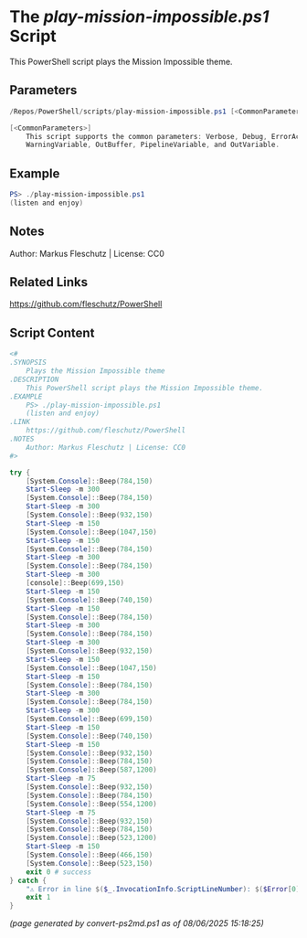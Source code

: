 The *play-mission-impossible.ps1* Script
===========================

This PowerShell script plays the Mission Impossible theme.

Parameters
----------
```powershell
/Repos/PowerShell/scripts/play-mission-impossible.ps1 [<CommonParameters>]

[<CommonParameters>]
    This script supports the common parameters: Verbose, Debug, ErrorAction, ErrorVariable, WarningAction, 
    WarningVariable, OutBuffer, PipelineVariable, and OutVariable.
```

Example
-------
```powershell
PS> ./play-mission-impossible.ps1
(listen and enjoy)

```

Notes
-----
Author: Markus Fleschutz | License: CC0

Related Links
-------------
https://github.com/fleschutz/PowerShell

Script Content
--------------
```powershell
<#
.SYNOPSIS
	Plays the Mission Impossible theme
.DESCRIPTION
	This PowerShell script plays the Mission Impossible theme.
.EXAMPLE
	PS> ./play-mission-impossible.ps1
	(listen and enjoy)
.LINK
	https://github.com/fleschutz/PowerShell
.NOTES
	Author: Markus Fleschutz | License: CC0
#>

try {
	[System.Console]::Beep(784,150)
	Start-Sleep -m 300
	[System.Console]::Beep(784,150)
	Start-Sleep -m 300
	[System.Console]::Beep(932,150)
	Start-Sleep -m 150
	[System.Console]::Beep(1047,150)
	Start-Sleep -m 150
	[System.Console]::Beep(784,150)
	Start-Sleep -m 300
	[System.Console]::Beep(784,150)
	Start-Sleep -m 300
	[console]::Beep(699,150)
	Start-Sleep -m 150
	[System.Console]::Beep(740,150)
	Start-Sleep -m 150
	[System.Console]::Beep(784,150)
	Start-Sleep -m 300
	[System.Console]::Beep(784,150)
	Start-Sleep -m 300
	[System.Console]::Beep(932,150)
	Start-Sleep -m 150
	[System.Console]::Beep(1047,150)
	Start-Sleep -m 150
	[System.Console]::Beep(784,150)
	Start-Sleep -m 300
	[System.Console]::Beep(784,150)
	Start-Sleep -m 300
	[System.Console]::Beep(699,150)
	Start-Sleep -m 150
	[System.Console]::Beep(740,150)
	Start-Sleep -m 150
	[System.Console]::Beep(932,150)
	[System.Console]::Beep(784,150)
	[System.Console]::Beep(587,1200)
	Start-Sleep -m 75
	[System.Console]::Beep(932,150)
	[System.Console]::Beep(784,150)
	[System.Console]::Beep(554,1200)
	Start-Sleep -m 75
	[System.Console]::Beep(932,150)
	[System.Console]::Beep(784,150)
	[System.Console]::Beep(523,1200)
	Start-Sleep -m 150
	[System.Console]::Beep(466,150)
	[System.Console]::Beep(523,150)
	exit 0 # success
} catch {
	"⚠️ Error in line $($_.InvocationInfo.ScriptLineNumber): $($Error[0])"
	exit 1
}
```

*(page generated by convert-ps2md.ps1 as of 08/06/2025 15:18:25)*
